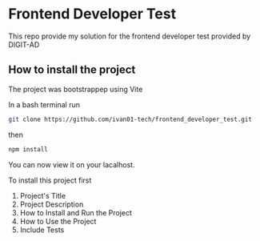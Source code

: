 # Frontend Developer Test

This repo provide my solution for the frontend developer test provided by DIGIT-AD

## How to install the project

The project was bootstrappep using Vite

<!--
so just clone this repository -->

In a bash terminal run

```bash
git clone https://github.com/ivan01-tech/frontend_developer_test.git
```

then

```bash
npm install
```
You can now view it on your lacalhost.


To install this project first
1. Project's Title
2. Project Description
3. How to Install and Run the Project
4. How to Use the Project
5. Include Tests

